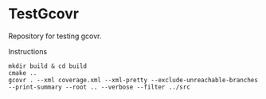 # TestGcovr

Repository for testing gcovr.

Instructions

```
mkdir build & cd build
cmake ..
gcovr . --xml coverage.xml --xml-pretty --exclude-unreachable-branches --print-summary --root .. --verbose --filter ../src
```
